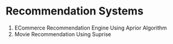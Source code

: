 # Recommendation Systems
1. ECommerce Recommendation Engine Using Aprior Algorithm
2. Movie Recommendation Using Suprise

